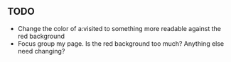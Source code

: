 ## TODO

- Change the color of a:visited to something more readable against the red background
- Focus group my page. Is the red background too much? Anything else need changing?
